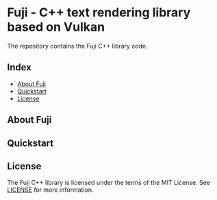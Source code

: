 # Fuji - C++ text rendering library based on Vulkan

The repository contains the Fuji C++ library code. 

## Index

- [About Fuji](#about)
- [Quickstart](#quickstart)
- [License](#license)

<a name="about"></a>
## About Fuji


<a name="quickstart"></a>
## Quickstart


<a name="license"></a>
## License

The Fuji C++ library is licensed under the terms of the MIT License. See [LICENSE](LICENSE) for more information.